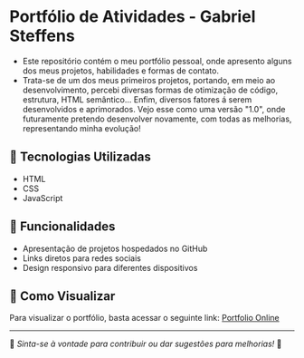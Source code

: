 # Portfólio de Atividades - Gabriel Steffens

- Este repositório contém o meu portfólio pessoal, onde apresento alguns dos meus projetos, habilidades e formas de contato.
- Trata-se de um dos meus primeiros projetos, portando, em meio ao desenvolvimento, percebi diversas formas de otimização de código, estrutura, HTML semântico... Enfim, diversos fatores á serem desenvolvidos
e aprimorados. Vejo esse como uma versão "1.0", onde futuramente pretendo desenvolver novamente, com todas as melhorias, representando minha evolução!

## 🚀 Tecnologias Utilizadas
- HTML
- CSS
- JavaScript

## 🎨 Funcionalidades
- Apresentação de projetos hospedados no GitHub
- Links diretos para redes sociais
- Design responsivo para diferentes dispositivos

## 📌 Como Visualizar
Para visualizar o portfólio, basta acessar o seguinte link:
[Portfolio Online](https://portfolio-gabriel-steffens.vercel.app/)


---
📌 *Sinta-se à vontade para contribuir ou dar sugestões para melhorias!* 🚀

